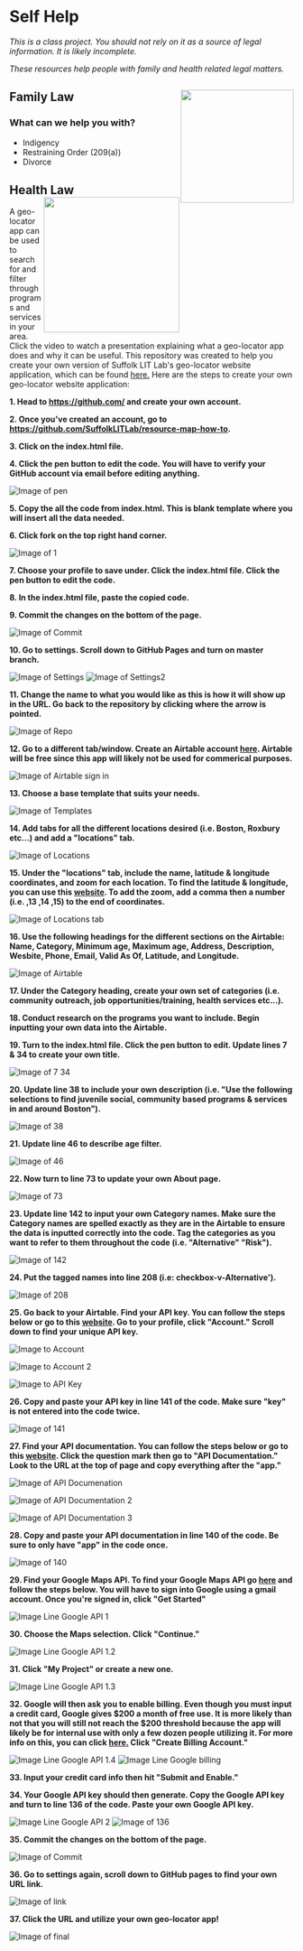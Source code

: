 # Self Help
*This is a class project. You should not rely on it as a source of legal information. It is likely incomplete.*<p>
*These resources help people with family and health related legal matters.*

## Family Law <img src="https://mlursul.github.io/selfhelp/images/FamilyLogo.jpg" align="right" height="200" width="200">

### What can we help you with?
- Indigency
- Restraining Order (209(a))
- Divorce

## Health Law<img src="https://mlursul.github.io/selfhelp/images/HealthLogo.jpg" align="right" height="240" width="240" ></a> 

A geo-locator app can be used to search for and filter through programs and services in your area. Click the video to watch a presentation explaining what a geo-locator app does and why it can be useful. This repository was created to help you create your own version of Suffolk LIT Lab's geo-locator website application, which can be found [here.](http://suffolklitlab.org/resource-map/) Here are the steps to create your own geo-locator website application:
**<p> 1. Head to https://github.com/ and create your own account. </p>**
**<p> 2. Once you've created an account, go to https://github.com/SuffolkLITLab/resource-map-how-to. </p>**
**<p> 3. Click on the index.html file. </p>**
**<p> 4. Click the pen button to edit the code. You will have to verify your GitHub account via email before editing anything.</p>**
 
![Image of pen](http://suffolklitlab.org/resource-map-how-to/README%20images/pen.png)
**<p> 5. Copy the all the code from index.html. This is blank template where you will insert all the data needed. </p>**
**<p> 6. Click fork on the top right hand corner. </p>**
 
 ![Image of 1](http://suffolklitlab.org/resource-map-how-to/README%20images/1.png)
**<p> 7. Choose your profile to save under. Click the index.html file. Click the pen button to edit the code. </p>**
 
**<p> 8. In the index.html file, paste the copied code. </p>**
**<p> 9. Commit the changes on the bottom of the page. </p>**
 
![Image of Commit](http://suffolklitlab.org/resource-map-how-to/README%20images/Commit.png)
**<p> 10. Go to settings. Scroll down to GitHub Pages and turn on master branch. </p>**
 
 ![Image of Settings](http://suffolklitlab.org/resource-map-how-to/README%20images/Settings.png)
 ![Image of Settings2](http://suffolklitlab.org/resource-map-how-to/README%20images/Settings2.png)
 
**<p> 11. Change the name to what you would like as this is how it will show up in the URL. Go back to the repository by clicking where the arrow is pointed. </p>**

![Image of Repo](http://suffolklitlab.org/resource-map-how-to/README%20images/Repo.png)
**<p> 12. Go to a different tab/window. Create an Airtable account [here](https://airtable.com). Airtable will be free since this app will likely not be used for commerical purposes. </p>**
 
![Image of Airtable sign in](http://suffolklitlab.org/resource-map-how-to/README%20images/Airtable%20sign%20in.png)
**<p> 13. Choose a base template that suits your needs. </p>**
 
![Image of Templates](http://suffolklitlab.org/resource-map-how-to/README%20images/Templates.png)
**<p> 14. Add tabs for all the different locations desired (i.e. Boston, Roxbury etc...) and add a "locations" tab. </p>**
 
![Image of Locations](http://suffolklitlab.org/resource-map-how-to/README%20images/Locations.png) 
**<p> 15. Under the "locations" tab, include the name, latitude & longitude coordinates, and zoom for each location. To find the latitude & longitude, you can use this [website](https://www.latlong.net). To add the zoom, add a comma then a number (i.e. ,13 ,14 ,15) to the end of coordinates. </p>**
 
![Image of Locations tab](http://suffolklitlab.org/resource-map-how-to/README%20images/Location%20tab.png) 
**<p> 16. Use the following headings for the different sections on the Airtable: Name, Category, Minimum age, Maximum age, Address, Description, Wesbite, Phone, Email, Valid As Of, Latitude, and Longitude. </p>**
 
![Image of Airtable](http://suffolklitlab.org/resource-map-how-to/README%20images/Airtable.png)
**<p> 17. Under the Category heading, create your own set of categories (i.e. community outreach, job opportunities/training, health services etc...). </p>**
**<p> 18. Conduct research on the programs you want to include. Begin inputting your own data into the Airtable. </p>**
**<p> 19. Turn to the index.html file. Click the pen button to edit. Update lines 7 & 34 to create your own title. </p>**
 
![Image of 7 34](http://suffolklitlab.org/resource-map-how-to/README%20images/7%2034.png)
**<p> 20. Update line 38 to include your own description (i.e. "Use the following selections to find juvenile social, community based programs & services in and around Boston").</p>**

![Image of 38](http://suffolklitlab.org/resource-map-how-to/README%20images/38.png)
**<p> 21. Update line 46 to describe age filter. </p>**

![Image of 46](http://suffolklitlab.org/resource-map-how-to/README%20images/46.png)
**<p> 22. Now turn to line 73 to update your own About page. </p>**

![Image of 73](http://suffolklitlab.org/resource-map-how-to/README%20images/73.png)
**<p> 23. Update line 142 to input your own Category names. Make sure the Category names are spelled exactly as they are in the Airtable to ensure the data is inputted correctly into the code. Tag the categories as you want to refer to them throughout the code (i.e. "Alternative" "Risk"). </p>** 

![Image of 142](http://suffolklitlab.org/resource-map-how-to/README%20images/142.png)

**<p> 24. Put the tagged names into line 208 (i.e: checkbox-v-Alternative'). </p>**

![Image of 208](http://suffolklitlab.org/resource-map-how-to/README%20images/208.png)
**<p> 25. Go back to your Airtable. Find your API key. You can follow the steps below or go to this [website](https://medium.com/row-and-table/an-basic-intro-to-the-airtable-api-9ef978bb0729). Go to your profile, click "Account." Scroll down to find your unique API key. </p>** 
 
![Image to Account](http://suffolklitlab.org/resource-map-how-to/README%20images/Account.png)

![Image to Account 2](http://suffolklitlab.org/resource-map-how-to/README%20images/Account%202.png)  

![Image to API Key](http://suffolklitlab.org/resource-map-how-to/README%20images/API%20Key.png)
**<p> 26. Copy and paste your API key in line 141 of the code. Make sure "key" is not entered into the code twice. </p>**
 
![Image of 141](http://suffolklitlab.org/resource-map-how-to/README%20images/141.png)
**<p> 27. Find your API documentation. You can follow the steps below or go to this [website](https://medium.com/row-and-table/an-basic-intro-to-the-airtable-api-9ef978bb0729). Click the question mark then go to "API Documentation." Look to the URL at the top of page and copy everything after the "app." </p>**
 
![Image of API Documenation](http://suffolklitlab.org/resource-map-how-to/README%20images/API%20Documentation.png)

![Image of API Documentation 2](http://suffolklitlab.org/resource-map-how-to/README%20images/API%20Documentation%202.png)

![Image of API Documentation 3](http://suffolklitlab.org/resource-map-how-to/README%20images/API%20Doumentation%203.png)

**<p> 28. Copy and paste your API documentation in line 140 of the code. Be sure to only have "app" in the code once. </p>**

![Image of 140](http://suffolklitlab.org/resource-map-how-to/README%20images/140.png)

**<p> 29. Find your Google Maps API. To find your Google Maps API go [here](https://developers.google.com/maps/documentation/javascript/get-api-key?refresh=1) and follow the steps below. You will have to sign into Google using a gmail account. Once you're signed in, click "Get Started" </p>**

![Image Line Google API 1](http://suffolklitlab.org/resource-map-how-to/README%20images/Google%20API%201.png)

**<p> 30. Choose the Maps selection. Click "Continue." </p>**
![Image Line Google API 1.2](http://suffolklitlab.org/resource-map-how-to/README%20images/Google%20API%201.2.png)

**<p> 31. Click "My Project" or create a new one. </p>**
![Image Line Google API 1.3](http://suffolklitlab.org/resource-map-how-to/README%20images/Google%20API%201.3.png)

**<p> 32. Google will then ask you to enable billing. Even though you must input a credit card, Google gives $200 a month of free use. It is more likely than not that you will still not reach the $200 threshold because the app will likely be for internal use with only a few dozen people utilizing it. For more info on this, you can click [here.](https://mapsplatform.googleblog.com/2018/05/introducing-google-maps-platform.html) Click "Create Billing Account." </p>**

![Image Line Google API 1.4](http://suffolklitlab.org/resource-map-how-to/README%20images/Google%20API%201.4.png)
![Image Line Google billing](http://suffolklitlab.org/resource-map-how-to/README%20images/Google%20billing.png)

**<p> 33. Input your credit card info then hit "Submit and Enable." </p>**
**<p> 34. Your Google API key should then generate. Copy the Google API key and turn to line 136 of the code. Paste your own Google API key. </p>**

![Image Line Google API 2](http://suffolklitlab.org/resource-map-how-to/README%20images/Google%20API%202.png)
![Image of 136](http://suffolklitlab.org/resource-map-how-to/README%20images/136.png)

**<p> 35. Commit the changes on the bottom of the page. </p>**
 
![Image of Commit](http://suffolklitlab.org/resource-map-how-to/README%20images/Commit.png)
**<p> 36. Go to settings again, scroll down to GitHub pages to find your own URL link. </p>**

![Image of link](http://suffolklitlab.org/resource-map-how-to/README%20images/link.png)
**<p> 37. Click the URL and utilize your own geo-locator app! </p>**
 
 ![Image of final](http://suffolklitlab.org/resource-map-how-to/README%20images/final.png)

